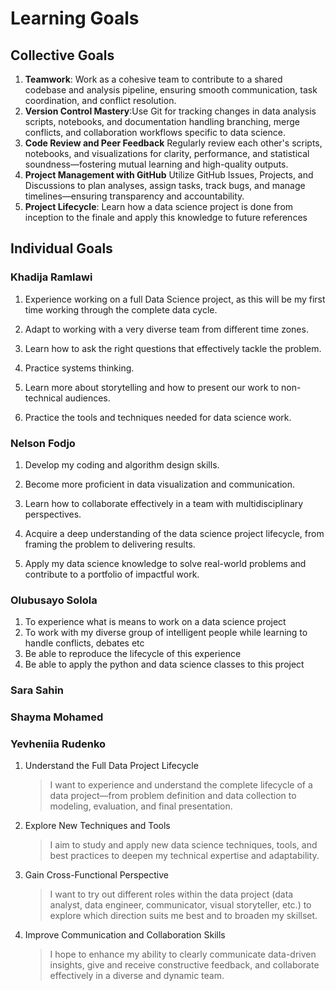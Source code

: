 # Learning Goals

## Collective Goals

1. **Teamwork**: Work as a cohesive team to contribute to a shared codebase
 and analysis pipeline, ensuring smooth communication, task coordination,
 and conflict resolution.
2. **Version Control Mastery**:Use Git for tracking changes in data analysis
scripts, notebooks, and documentation handling branching,
merge conflicts, and collaboration workflows specific to data science.
3. **Code Review and Peer Feedback**
Regularly review each other's scripts, notebooks, and visualizations
for clarity, performance, and statistical soundness—fostering mutual
learning and high-quality outputs.
4. **Project Management with GitHub**
Utilize GitHub Issues, Projects, and Discussions to plan analyses,
assign tasks, track bugs, and manage timelines—ensuring transparency and
accountability.
5. **Project Lifecycle**: Learn how a data science project is done from inception
to the finale and apply this knowledge to future references
  
## Individual Goals

### Khadija Ramlawi

1. Experience working on a full Data Science project,
as this will be my first time working through the complete data cycle.

2. Adapt to working with a very diverse team from different time zones.

3. Learn how to ask the right questions that effectively tackle the problem.

4. Practice systems thinking.

5. Learn more about storytelling and how to present our work to non-technical audiences.

6. Practice the tools and techniques needed for data science work.

### Nelson Fodjo

1. Develop my coding and algorithm design skills.

2. Become more proficient in data visualization and communication.

3. Learn how to collaborate effectively in a team with multidisciplinary perspectives.

4. Acquire a deep understanding of the data science project lifecycle, from framing the problem to delivering results.

5. Apply my data science knowledge to solve real-world problems and contribute to a portfolio of impactful work.

### Olubusayo Solola

1. To experience what is means to work on a data science project
2. To work with my diverse group of intelligent people while learning to handle conflicts, debates etc
3. Be able to reproduce the lifecycle of this experience
4. Be able to apply the python and data science classes to this project

### Sara Sahin

### Shayma Mohamed

### Yevheniia Rudenko

1. Understand the Full Data Project Lifecycle

   >I want to experience and understand the complete
lifecycle of a data project—from problem definition and data
collection to modeling, evaluation, and final presentation.

2. Explore New Techniques and Tools

   >I aim to study and apply new data science techniques,
tools, and best practices to deepen my technical expertise and adaptability.

3. Gain Cross-Functional Perspective

   > I want to try out different roles within the data
project (data analyst, data engineer, communicator,
visual storyteller, etc.) to explore which direction
suits me best and to broaden my skillset.

4. Improve Communication and Collaboration Skills

   > I hope to enhance my ability to clearly communicate
data-driven insights, give and receive constructive feedback,
and collaborate effectively in a diverse and dynamic team.
